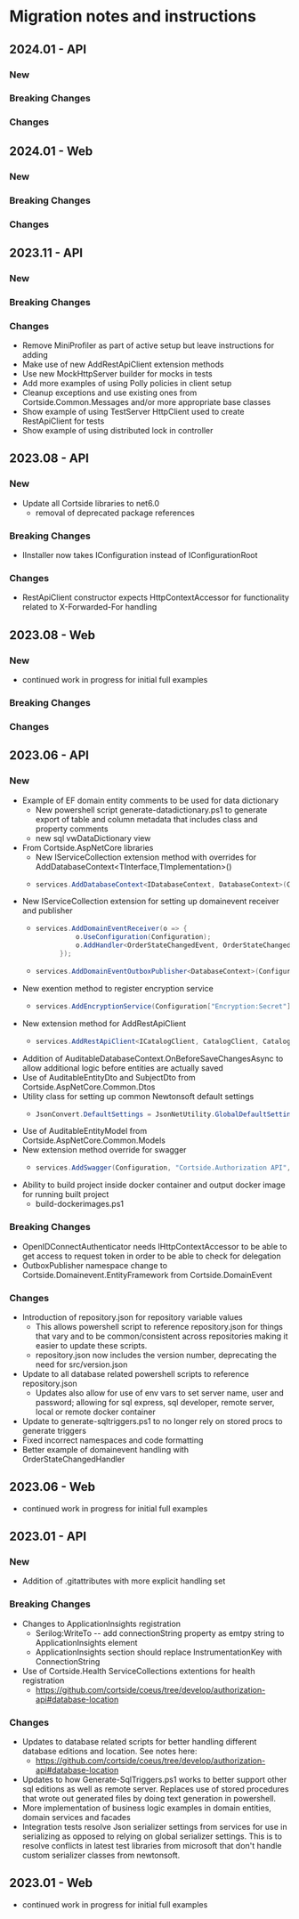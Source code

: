 # Migration notes and instructions

## 2024.01 - API

### New

### Breaking Changes

### Changes

## 2024.01 - Web

### New

### Breaking Changes

### Changes


## 2023.11 - API

### New

### Breaking Changes

### Changes

* Remove MiniProfiler as part of active setup but leave instructions for adding
* Make use of new AddRestApiClient extension methods
* Use new MockHttpServer builder for mocks in tests
* Add more examples of using Polly policies in client setup
* Cleanup exceptions and use existing ones from Cortside.Common.Messages and/or more appropriate base classes
* Show example of using TestServer HttpClient used to create RestApiClient for tests 
* Show example of using distributed lock in controller


## 2023.08 - API

### New

* Update all Cortside libraries to net6.0
	* removal of deprecated package references

### Breaking Changes

* IInstaller now takes IConfiguration instead of IConfigurationRoot

### Changes

* RestApiClient constructor expects HttpContextAccessor for functionality related to X-Forwarded-For handling

## 2023.08 - Web

### New

* continued work in progress for initial full examples

### Breaking Changes

### Changes


## 2023.06 - API

### New

* Example of EF domain entity comments to be used for data dictionary
	* New powershell script generate-datadictionary.ps1 to generate export of table and column metadata that includes class and property comments
	* new sql vwDataDictionary view
* From Cortside.AspNetCore libraries
	* New IServiceCollection extension method with overrides for AddDatabaseContext<TInterface,TImplementation>()
	* ```csharp
      services.AddDatabaseContext<IDatabaseContext, DatabaseContext>(Configuration);
      ```
* New IServiceCollection extension for setting up domainevent receiver and publisher
	* ```csharp
      services.AddDomainEventReceiver(o => {
                o.UseConfiguration(Configuration);
                o.AddHandler<OrderStateChangedEvent, OrderStateChangedHandler>();
            });
      ```
	* ```csharp
      services.AddDomainEventOutboxPublisher<DatabaseContext>(Configuration);
      ```
* New exention method to register encryption service
	* ```csharp
      services.AddEncryptionService(Configuration["Encryption:Secret"]);
      ```
* New extension method for AddRestApiClient
	* ```csharp
      services.AddRestApiClient<ICatalogClient, CatalogClient, CatalogClientConfiguration>(configuration, "CatalogApi");
      ```
* Addition of AuditableDatabaseContext.OnBeforeSaveChangesAsync to allow additional logic before entities are actually saved
* Use of AuditableEntityDto and SubjectDto from Cortside.AspNetCore.Common.Dtos
* Utility class for setting up common Newtonsoft default settings
	* ```csharp
      JsonConvert.DefaultSettings = JsonNetUtility.GlobalDefaultSettings;
      ```
* Use of AuditableEntityModel from Cortside.AspNetCore.Common.Models
* New extension method override for swagger
	* ```csharp
      services.AddSwagger(Configuration, "Cortside.Authorization API", "Cortside.Authorization API", new[] { "v1", "v2" });
      ```
* Ability to build project inside docker container and output docker image for running built project
	* build-dockerimages.ps1

### Breaking Changes

* OpenIDConnectAuthenticator needs IHttpContextAccessor to be able to get access to request token in order to be able to check for delegation
* OutboxPublisher namespace change to Cortside.Domainevent.EntityFramework from Cortside.DomainEvent 

### Changes

* Introduction of repository.json for repository variable values
	* This allows powershell script to reference repository.json for things that vary and to be common/consistent across repositories making it easier to update these scripts.
	* repository.json now includes the version number, deprecating the need for src/version.json
* Update to all database related powershell scripts to reference repository.json
	* Updates also allow for use of env vars to set server name, user and password; allowing for sql express, sql developer, remote server, local or remote docker container
* Update to generate-sqltriggers.ps1 to no longer rely on stored procs to generate triggers
* Fixed incorrect namespaces and code formatting
* Better example of domainevent handling with OrderStateChangedHandler

## 2023.06 - Web

* continued work in progress for initial full examples

## 2023.01 - API

### New
* Addition of .gitattributes with more explicit handling set

### Breaking Changes

* Changes to ApplicationInsights registration
	* Serilog:WriteTo -- add connectionString property as emtpy string to ApplicationInsights element
	* ApplicationInsights section should replace InstrumentationKey with ConnectionString
* Use of Cortside.Health ServiceCollections extentions for health registration
	* https://github.com/cortside/coeus/tree/develop/authorization-api#database-location

### Changes

* Updates to database related scripts for better handling different database editions and location.  See notes here:
	* https://github.com/cortside/coeus/tree/develop/authorization-api#database-location
* Updates to how Generate-SqlTriggers.ps1 works to better support other sql editions as well as remote server.  Replaces use of stored procedures that wrote out generated files by doing text generation in powershell.
* More implementation of business logic examples in domain entities, domain services and facades
* Integration tests resolve Json serializer settings from services for use in serializing as opposed to relying on global serializer settings.  This is to resolve conflicts in latest test libraries from microsoft that don't handle custom serializer classes from newtonsoft.

## 2023.01 - Web

* continued work in progress for initial full examples
 